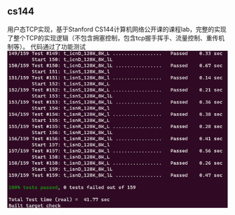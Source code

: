 ## cs144
用户态TCP实现，基于Stanford CS144计算机网络公开课的课程lab，完整的实现了整个TCP的实现逻辑（不包含拥塞控制，包含tcp握手挥手、流量控制、重传机制等）。
代码通过了功能测试
![示例图片](result.png)
